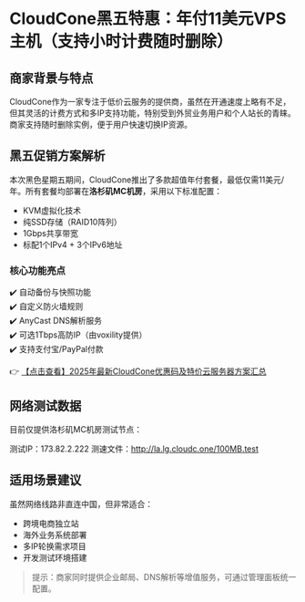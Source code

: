 # CloudCone黑五特惠：年付11美元VPS主机（支持小时计费随时删除）

## 商家背景与特点

CloudCone作为一家专注于低价云服务的提供商，虽然在开通速度上略有不足，但其灵活的计费方式和多IP支持功能，特别受到外贸业务用户和个人站长的青睐。商家支持随时删除实例，便于用户快速切换IP资源。

## 黑五促销方案解析

本次黑色星期五期间，CloudCone推出了多款超值年付套餐，最低仅需11美元/年。所有套餐均部署在**洛杉矶MC机房**，采用以下标准配置：
- KVM虚拟化技术
- 纯SSD存储（RAID10阵列）
- 1Gbps共享带宽
- 标配1个IPv4 + 3个IPv6地址

### 核心功能亮点
✔️ 自动备份与快照功能  
✔️ 自定义防火墙规则  
✔️ AnyCast DNS解析服务  
✔️ 可选1Tbps高防IP（由voxility提供）  
✔️ 支持支付宝/PayPal付款  

👉 [【点击查看】2025年最新CloudCone优惠码及特价云服务器方案汇总](https://bit.ly/Cloudcone)

## 网络测试数据
目前仅提供洛杉矶MC机房测试节点：

测试IP：173.82.2.222
测速文件：http://la.lg.cloudc.one/100MB.test

## 适用场景建议
虽然网络线路非直连中国，但非常适合：
- 跨境电商独立站
- 海外业务系统部署
- 多IP轮换需求项目
- 开发测试环境搭建

> 提示：商家同时提供企业邮局、DNS解析等增值服务，可通过管理面板统一配置。